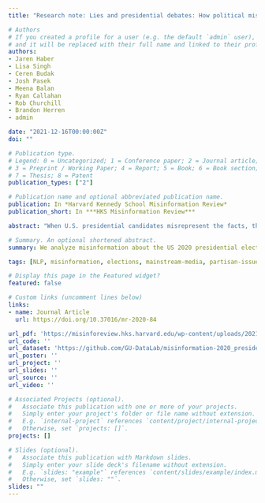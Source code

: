 ```yaml
---
title: "Research note: Lies and presidential debates: How political misinformation spread across media streams during the 2020 election"

# Authors
# If you created a profile for a user (e.g. the default `admin` user), write the username (folder name) here 
# and it will be replaced with their full name and linked to their profile.
authors:
- Jaren Haber
- Lisa Singh
- Ceren Budak
- Josh Pasek
- Meena Balan
- Ryan Callahan
- Rob Churchill
- Brandon Herren
- admin

date: "2021-12-16T00:00:00Z"
doi: ""

# Publication type.
# Legend: 0 = Uncategorized; 1 = Conference paper; 2 = Journal article;
# 3 = Preprint / Working Paper; 4 = Report; 5 = Book; 6 = Book section;
# 7 = Thesis; 8 = Patent
publication_types: ["2"]

# Publication name and optional abbreviated publication name.
publication: In *Harvard Kennedy School Misinformation Review*
publication_short: In ***HKS Misinformation Review***

abstract: "When U.S. presidential candidates misrepresent the facts, their claims get discussed across media streams, creating a lasting public impression. We show this through a public performance: the 2020 presidential debates. For every five newspaper articles related to the presidential candidates, President Donald J. Trump and Joseph R. Biden Jr., there was one mention of a misinformation-related topic advanced during the debates. Personal attacks on Biden and election integrity were the most prevalent topics across social media, newspapers, and TV. These two topics also surfaced regularly in voters’ recollections of the candidates, suggesting their impression lasted through the presidential election."

# Summary. An optional shortened abstract.
summary: We analyze misinformation about the US 2020 presidential election. We release both data and code including interactive visualizations.

tags: [NLP, misinformation, elections, mainstream-media, partisan-issues, politics, twitter]

# Display this page in the Featured widget?
featured: false

# Custom links (uncomment lines below)
links:
- name: Journal Article
  url: https://doi.org/10.37016/mr-2020-84

url_pdf: 'https://misinforeview.hks.harvard.edu/wp-content/uploads/2021/12/haber_lies_and_presidential_debates_20211217.pdf'
url_code: ''
url_dataset: 'https://github.com/GU-DataLab/misinformation-2020_presidential_debates'
url_poster: ''
url_project: ''
url_slides: ''
url_source: ''
url_video: ''

# Associated Projects (optional).
#   Associate this publication with one or more of your projects.
#   Simply enter your project's folder or file name without extension.
#   E.g. `internal-project` references `content/project/internal-project/index.md`.
#   Otherwise, set `projects: []`.
projects: []

# Slides (optional).
#   Associate this publication with Markdown slides.
#   Simply enter your slide deck's filename without extension.
#   E.g. `slides: "example"` references `content/slides/example/index.md`.
#   Otherwise, set `slides: ""`.
slides: ""
---
```

